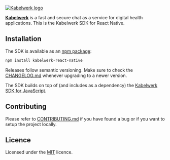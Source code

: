 [![Kabelwerk logo](https://kabelwerk.io/images/logo_256.png)](https://kabelwerk.io)

[**Kabelwerk**](https://kabelwerk.io) is a fast and secure chat as a service for digital health applications. This is the Kabelwerk SDK for React Native.

## Installation

The SDK is available as an [npm package](https://www.npmjs.com/package/kabelwerk-react-native):

```sh
npm install kabelwerk-react-native
```

Releases follow semantic versioning. Make sure to check the [CHANGELOG.md](./CHANGELOG.md) whenever upgrading to a newer version.

The SDK builds on top of (and includes as a dependency) the [Kabelwerk SDK for JavaScript](https://docs.kabelwerk.io/js/).

## Contributing

Please refer to [CONTRIBUTING.md](./CONTRIBUTING.md) if you have found a bug or if you want to setup the project locally.

## Licence

Licensed under the [MIT](./LICENSE) licence.
